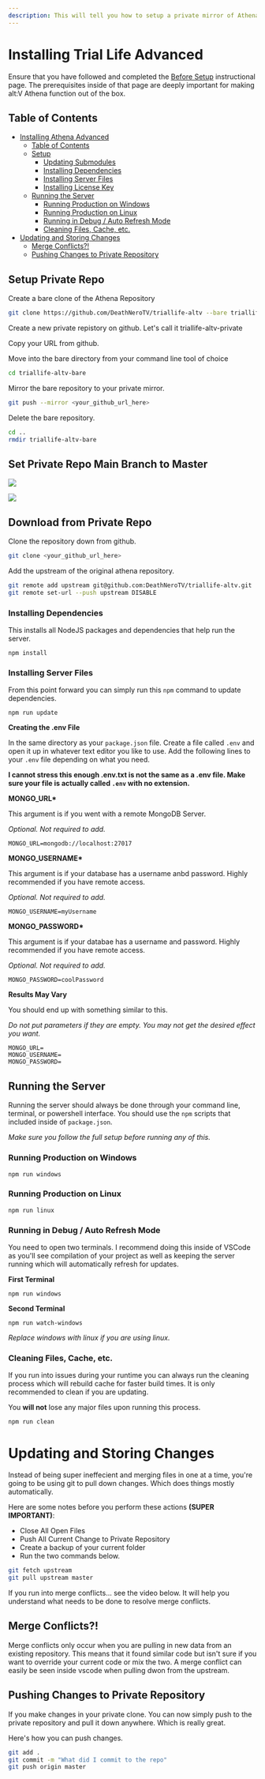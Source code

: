 ```yaml
---
description: This will tell you how to setup a private mirror of Athena.
---
```


# Installing Trial Life Advanced

Ensure that you have followed and completed the [Before Setup](./before-setup.md) instructional page. The prerequisites inside of that page are deeply important for making alt:V Athena function out of the box.

## Table of Contents

-   [Installing Athena Advanced](#installing-triallife-advanced)
    -   [Table of Contents](#table-of-contents)
    -   [Setup](#setup)
        -   [Updating Submodules](#updating-submodules)
        -   [Installing Dependencies](#installing-dependencies)
        -   [Installing Server Files](#installing-server-files)
        -   [Installing License Key](#installing-license-key)
    -   [Running the Server](#running-the-server)
        -   [Running Production on Windows](#running-production-on-windows)
        -   [Running Production on Linux](#running-production-on-linux)
        -   [Running in Debug / Auto Refresh Mode](#running-in-debug--auto-refresh-mode)
        -   [Cleaning Files, Cache, etc.](#cleaning-files-cache-etc)
-   [Updating and Storing Changes](#updating-and-storing-changes)
    -   [Merge Conflicts?!](#merge-conflicts)
    -   [Pushing Changes to Private Repository](#pushing-changes-to-private-repository)

## Setup Private Repo

Create a bare clone of the Athena Repository

```bash
git clone https://github.com/DeathNeroTV/triallife-altv --bare triallife-altv-bare
```

Create a new private repistory on github. Let's call it triallife-altv-private

Copy your URL from github.

Move into the bare directory from your command line tool of choice

```bash
cd triallife-altv-bare
```

Mirror the bare repository to your private mirror.

```bash
git push --mirror <your_github_url_here>
```

Delete the bare repository.

```bash
cd ..
rmdir triallife-altv-bare
```

## Set Private Repo Main Branch to Master

![](https://i.imgur.com/FXae1k2.png)

![](https://i.imgur.com/czfpchr.png)

## Download from Private Repo

Clone the repository down from github.

```bash
git clone <your_github_url_here>
```

Add the upstream of the original athena repository.

```bash
git remote add upstream git@github.com:DeathNeroTV/triallife-altv.git
git remote set-url --push upstream DISABLE
```

### Installing Dependencies

This installs all NodeJS packages and dependencies that help run the server.

```text
npm install
```

### Installing Server Files

From this point forward you can simply run this `npm` command to update dependencies.

```text
npm run update
```

**Creating the .env File**

In the same directory as your `package.json` file. Create a file called `.env` and open it up in whatever text editor you like to use. Add the following lines to your `.env` file depending on what you need.

**I cannot stress this enough .env.txt is not the same as a .env file. Make sure your file is actually called `.env` with no extension.**

**MONGO_URL\***

This argument is if you went with a remote MongoDB Server.

_Optional. Not required to add._

```text
MONGO_URL=mongodb://localhost:27017
```

**MONGO_USERNAME\***

This argument is if your database has a username anbd password. Highly recommended if you have remote access.

_Optional. Not required to add._

```text
MONGO_USERNAME=myUsername
```

**MONGO_PASSWORD\***

This argument is if your databae has a username and password. Highly recommended if you have remote access.

_Optional. Not required to add._

```text
MONGO_PASSWORD=coolPassword
```

**Results May Vary**

You should end up with something similar to this.

_Do not put parameters if they are empty. You may not get the desired effect you want._

```text
MONGO_URL=
MONGO_USERNAME=
MONGO_PASSWORD=
```

## Running the Server

Running the server should always be done through your command line, terminal, or powershell interface. You should use the `npm` scripts that included inside of `package.json`.

_Make sure you follow the full setup before running any of this._

### Running Production on Windows

```
npm run windows
```

### Running Production on Linux

```
npm run linux
```

### Running in Debug / Auto Refresh Mode

You need to open two terminals. I recommend doing this inside of VSCode as you'll see compilation of your project as well as keeping the server running which will automatically refresh for updates.

**First Terminal**

```
npm run windows
```

**Second Terminal**

```
npm run watch-windows
```

_Replace windows with linux if you are using linux._

### Cleaning Files, Cache, etc.

If you run into issues during your runtime you can always run the cleaning process which will rebuild cache for faster build times. It is only recommended to clean if you are updating.

You **will not** lose any major files upon running this process.

```
npm run clean
```

# Updating and Storing Changes

Instead of being super ineffecient and merging files in one at a time, you're going to be using git to pull down changes. Which does things mostly automatically.

Here are some notes before you perform these actions **\(SUPER IMPORTANT\)**:

-   Close All Open Files
-   Push All Current Change to Private Repository
-   Create a backup of your current folder
-   Run the two commands below.

```bash
git fetch upstream
git pull upstream master
```

If you run into merge conflicts... see the video below. It will help you understand what needs to be done to resolve merge conflicts.

## Merge Conflicts?!

Merge conflicts only occur when you are pulling in new data from an existing repository. This means that it found similar code but isn't sure if you want to override your current code or mix the two. A merge conflict can easily be seen inside vscode when pulling dwon from the upstream.

## Pushing Changes to Private Repository

If you make changes in your private clone. You can now simply push to the private repository and pull it down anywhere. Which is really great.

Here's how you can push changes.

```bash
git add .
git commit -m "What did I commit to the repo"
git push origin master
```
